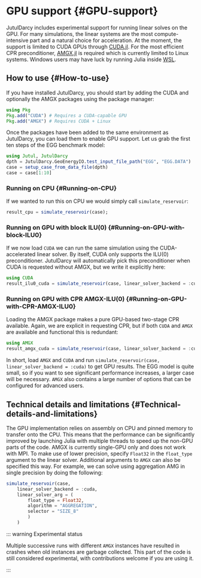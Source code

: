 
# GPU support {#GPU-support}

JutulDarcy includes experimental support for running linear solves on the GPU. For many simulations, the linear systems are the most compute-intensive part and a natural choice for acceleration. At the moment, the support is limited to CUDA GPUs through [CUDA.jl](https://github.com/JuliaGPU/CUDA.jl). For the most efficient CPR preconditioner, [AMGX.jl](https://github.com/JuliaGPU/AMGX.jl) is required which is currently limited to Linux systems. Windows users may have luck by running Julia inside [WSL](https://learn.microsoft.com/en-us/windows/wsl/install).

## How to use {#How-to-use}

If you have installed JutulDarcy, you should start by adding the CUDA and optionally the AMGX packages using the package manager:

```julia
using Pkg
Pkg.add("CUDA") # Requires a CUDA-capable GPU
Pkg.add("AMGX") # Requires CUDA + Linux
```


Once the packages have been added to the same environment as JutulDarcy, you can load them to enable GPU support. Let us grab the first ten steps of the EGG benchmark model:

```julia
using Jutul, JutulDarcy
dpth = JutulDarcy.GeoEnergyIO.test_input_file_path("EGG", "EGG.DATA")
case = setup_case_from_data_file(dpth)
case = case[1:10]
```


### Running on CPU {#Running-on-CPU}

If we wanted to run this on CPU we would simply call `simulate_reservoir`:

```julia
result_cpu = simulate_reservoir(case);
```


### Running on GPU with block ILU(0) {#Running-on-GPU-with-block-ILU0}

If we now load `CUDA` we can run the same simulation using the CUDA-accelerated linear solver. By itself, CUDA only supports the ILU(0) preconditioner. JutulDarcy will automatically pick this preconditioner when CUDA is requested without AMGX, but we write it explicitly here:

```julia
using CUDA
result_ilu0_cuda = simulate_reservoir(case, linear_solver_backend = :cuda, precond = :ilu0);
```


### Running on GPU with CPR AMGX-ILU(0) {#Running-on-GPU-with-CPR-AMGX-ILU0}

Loading the AMGX package makes a pure GPU-based two-stage CPR available. Again, we are explicit in requesting CPR, but if both `CUDA` and `AMGX` are available and functional this is redundant:

```julia
using AMGX
result_amgx_cuda = simulate_reservoir(case, linear_solver_backend = :cuda, precond = :cpr);
```


In short, load `AMGX` and `CUDA` and run `simulate_reservoir(case, linear_solver_backend = :cuda)` to get GPU results. The EGG model is quite small, so if you want to see significant performance increases, a larger case will be necessary. `AMGX` also contains a large number of options that can be configured for advanced users.

## Technical details and limitations {#Technical-details-and-limitations}

The GPU implementation relies on assembly on CPU and pinned memory to transfer onto the CPU. This means that the performance can be significantly improved by launching Julia with multiple threads to speed up the non-GPU parts of the code. AMGX is currently single-GPU only and does not work with MPI. To make use of lower precision, specify `Float32` in the `float_type` argument to the linear solver. Additional arguments to `AMGX` can also be specified this way. For example, we can solve using aggregation AMG in single precision by doing the following:

```julia
simulate_reservoir(case,
    linear_solver_backend = :cuda,
    linear_solver_arg = (
        float_type = Float32,
        algorithm = "AGGREGATION",
        selector = "SIZE_8"
        )
    )
```


::: warning Experimental status

Multiple successive runs with different `AMGX` instances have resulted in crashes when old instances are garbage collected. This part of the code is still considered experimental, with contributions welcome if you are using it.

:::
